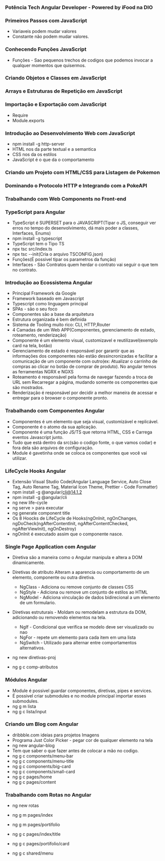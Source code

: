 ### Potência Tech Angular Developer - Powered by iFood na DIO

### Primeiros Passos com JavaScript
- Variaveis podem mudar valores
- Constante não podem mudar valores.

### Conhecendo Funções JavaScript
- Funções - Sao pequenos trechos de codigos que podemos invocar a qualquer momentos que quisermos. 

### Criando Objetos e Classes em JavaScript

### Arrays e Estruturas de Repetição em JavaScript

### Importação e Exportação com JavaScript
- Require
- Module.exports 

### Introdução ao Desenvolvimento Web com JavaScript
- npm install -g http-server
- HTML nos da parte textual e a semantica
- CSS nos da os estilos
- JavaScript é o que da o comportamento

### Criando um Projeto com HTML/CSS para Listagem de Pokemon

### Dominando o Protocolo HTTP e Integrando com a PokeAPI

### Trabalhando com Web Components no Front-end

### TypeScript para Angular
- TypeScript é SUPERSET para o JAVASCRIPT(Tipar o JS, conseguir ver erros no tempo do desenvolvimento, dá mais poder a classes, Interfaces, Enums) 
- npm install -g typescript 
- TypeScript tem o Tipo TS
- npx tsc src/index.ts
- npx tsc --init(Cria o arquivo TSCONFIG.json)
- Funções(É possivel tipar os parametros da função)
- Interfaces - São Contratos quem herdar o contrato vai seguir o que tem no contrato. 

### Introdução ao Ecossistema Angular
- Principal Framework da Google
- Framework baseado em Javascript
- Typescript como linguagem principal
- SPAs - são o seu foco
- Componentes são a base da arquitetura
- Estrutura organizada é bem definida
- Sistema de Tooling muito rico: CLI, HTTP,Router
- 4 Camadas de um Web APP(Componentes, gerenciamento de estado, roteamento, renderização)
- Componente é um elemento visual, customizavel e reutilizavel(exemplo card na tela, botão)
- Gerenciamento de estado é responsável por garantir que as informações dos componentes não estão dessincronizadas e 
  facilitar a comunicação de um componente com outro(ex: Atualizar o carrinho de compras ao clicar no botão de comprar de produto). No angular temos as ferramentas
  NGRX e NGXS
- Roteamento é responsável pela forma de navegar fazendo a troca de URL sem Recarregar a página, mudando somente os componentes que são mostrados.
- Renderização é responsável por decidir a melhor maneira de acessar e entregar para o browser o componente pronto.

### Trabalhando com Componentes Angular
- Componentes é um elemento que seja visual, customizável e replicável. 
- Componente é o atomo da sua aplicação. 
- Componente é uma função JS/TS que retorna HTML, CSS e Carrega eventos Javascript junto.
- Tudo que está dentro da src(são o codigo fonte, o que vamos codar) e fora dela são arquivos de configuração. 
- Module é gavetinha onde se coloca os componentes que você vai utilizar. 

### LifeCycle Hooks Angular
- Extensão Visual Studio Code(Angular Language Service, Auto Close Tag, Auto Rename Tag, Material Icon Theme, Prettier - Code Formatter)
- npm install -g @angular/cli@14.1.2
- npm install -g @angular/cli
- ng new life-cycle
- ng serve > para executar
- ng generate component title
- Os 8 Hoocks de LifeCycle de Hooks(ngOnInit, ngOnChanges, ngDoCheck(ngAfterContentInit, ngAfterContentChecked, ngAfterViewInit), ngOnDestroy)
- ngOnInit é executado assim que o componente nasce. 

### Single Page Application com Angular
- Diretiva são a maneira como o Angular manipula e altera a DOM dinamicamente. 
- Diretivas de atributo Alteram a aparencia ou comportamento de um elemento, componente ou outra diretiva. 
  - NgClass - Adiciona ou remove conjunto de classes CSS
  - NgStyle - Adiciona ou remove um conjunto de estilos ao HTML
  - NgModel - Adiciona vinculação de dados bidirecional a um elemento de um formulario. 
- Diretivas estruturais - Moldam ou remodelam a estrutura da DOM, adicionando ou removendo elementos na tela. 
  - NgIf - Condicional que verifica se modelo deve ser visualizado ou nao
  - NgFor - repete um elemento para cada item em uma lista
  - NgSwitch - Utilizado para alternar entre comportamentos alternativos.
  
 - ng new diretivas-proj
 - ng g c comp-atributos

### Módulos Angular
- Module é possivel guardar componentes, diretivas, pipes e services. 
- É possivel criar submodules e no module principal importar esses submodules. 
- ng g m lista
- ng g c lista/input

### Criando um Blog com Angular
- dribbble.com ideias para projetos Imagens
- Programa Just Color Picker - pegar cor de qualquer elemento na tela
- ng new angular-blog
- Tem que saber o que fazer antes de colocar a mão no codigo. 
- ng g c components/menu-bar
- ng g c components/menu-title
- ng g c components/big-card
- ng g c components/small-card
- ng g c pages/home
- ng g c pages/content

### Trabalhando com Rotas no Angular
- ng new rotas
- ng g m pages/index
- ng g m pages/portifolio

- ng g c pages/index/title
- ng g c pages/portifolio/card
- ng g c shared/menu
